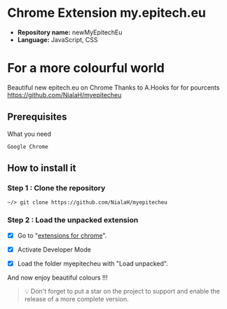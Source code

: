 # Chrome Extension my.epitech.eu

-   **Repository name:** newMyEpitechEu
-   **Language:** JavaScript, CSS

# For a more colourful world

Beautiful new epitech.eu on Chrome
Thanks to A.Hooks for for pourcents https://github.com/NialaH/myepitecheu

## Prerequisites

What you need

```
Google Chrome
```

## How to install it

### Step 1 : Clone the repository

```
~/> git clone https://github.com/NialaH/myepitecheu
```

### Step 2 : Load the unpacked extension

-[x] Go to "[extensions for chrome](chrome://extensions/)".

-[x] Activate Developer Mode

-[x] Load the folder myepitecheu with "Load unpacked".

And now enjoy beautiful colours !!!

> :bulb: Don't forget to put a star on the project to support and enable the release of a more complete version.
